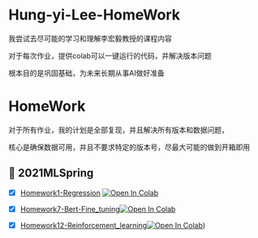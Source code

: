 # Hung-yi-Lee-HomeWork
我尝试去尽可能的学习和理解李宏毅教授的课程内容

对于每次作业，提供colab可以一键运行的代码，并解决版本问题

根本目的是巩固基础，为未来长期从事AI做好准备

# HomeWork
对于所有作业，我的计划是全部复现，并且解决所有版本和数据问题，

核心是确保数据可用，并且不要求特定的版本号，尽最大可能的做到开箱即用

## :rocket: 2021MLSpring
- [x] [Homework1-Regression](https://github.com/luoclab/Hung-yi-Lee-HomeWork/tree/32bf17d4392a2b64363fe9f26de724fc63a99077/ML2021spring/HW01) [![Open In Colab](https://colab.research.google.com/assets/colab-badge.svg)](https://colab.research.google.com/github/luoclab/Hung-yi-Lee-HomeWork/blob/main/ML2021spring/HW01/HW01.ipynb)

  
- [x] [Homework7-Bert-Fine_tuning](https://github.com/luoclab/Hung-yi-Lee-HomeWork/tree/cbcae5619698037b42ad55f2b4a61ea2dc3058fe/ML2021spring/HW07)[![Open In Colab](https://colab.research.google.com/assets/colab-badge.svg)](https://colab.research.google.com/github/luoclab/Hung-yi-Lee-HomeWork/blob/main/ML2021spring/HW07/HW07.ipynb)
      
- [x] [Homework12-Reinforcement_learning](https://github.com/luoclab/Hung-yi-Lee-HomeWork/tree/b57ba3e1666ad2479aac0e1cc1766a267ffad606/ML2021spring/HW12)[![Open In Colab](https://colab.research.google.com/assets/colab-badge.svg)](https://colab.research.google.com/github/luoclab/Hung-yi-Lee-HomeWork/blob/main/ML2021spring/HW012/HW012_ZH.ipynb))
